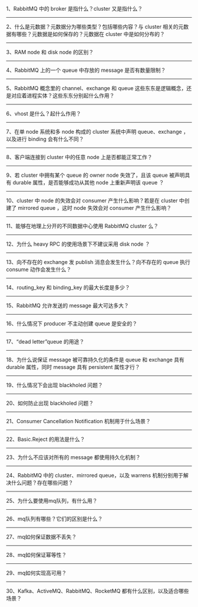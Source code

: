 1、RabbitMQ 中的 broker 是指什么？cluster 又是指什么？ 

---

2、什么是元数据？元数据分为哪些类型？包括哪些内容？与 cluster 相关的元数据有哪些？元数据是如何保存的？元数据在 cluster 中是如何分布的？ 

---

3、RAM node 和 disk node 的区别？ 

---

4、RabbitMQ 上的一个 queue 中存放的 message 是否有数量限制？ 

---

5、RabbitMQ 概念里的 channel、exchange 和 queue 这些东东是逻辑概念，还是对应着进程实体？这些东东分别起什么作用？ 

---

6、vhost 是什么？起什么作用？  

---

7、在单 node 系统和多 node 构成的 cluster 系统中声明 queue、exchange ，以及进行 binding 会有什么不同？  

---

8、客户端连接到 cluster 中的任意 node 上是否都能正常工作？ 

---

9、若 cluster 中拥有某个 queue 的 owner node 失效了，且该 queue 被声明具有 durable 属性，是否能够成功从其他 node 上重新声明该 queue ？ 

---

10、cluster 中 node 的失效会对 consumer 产生什么影响？若是在 cluster 中创建了 mirrored queue ，这时 node 失效会对 consumer 产生什么影响？ 

---

11、能够在地理上分开的不同数据中心使用 RabbitMQ cluster 么？ 

---

12、为什么 heavy RPC 的使用场景下不建议采用 disk node ？ 

---

13、向不存在的 exchange 发 publish 消息会发生什么？向不存在的 queue 执行 consume 动作会发生什么？ 

---

14、routing_key 和 binding_key 的最大长度是多少？ 

---

15、RabbitMQ 允许发送的 message 最大可达多大？ 

---

16、什么情况下 producer 不主动创建 queue 是安全的？ 

---

17、“dead letter”queue 的用途？ 

---

18、为什么说保证 message 被可靠持久化的条件是 queue 和 exchange 具有 durable 属性，同时 message 具有 persistent 属性才行？ 

---

19、什么情况下会出现 blackholed 问题？ 

---

20、如何防止出现 blackholed 问题？ 

---

21、Consumer Cancellation Notification 机制用于什么场景？ 

---

22、Basic.Reject 的用法是什么？ 

---

23、为什么不应该对所有的 message 都使用持久化机制？ 

---

24、RabbitMQ 中的 cluster、mirrored queue，以及 warrens 机制分别用于解决什么问题？存在哪些问题？ 

---

25、为什么要使用mq队列，有什么用？

---

26、mq队列有哪些？它们的区别是什么？

---

27、mq如何保证数据不丢失？

---

28、mq如何保证幂等性？

---

29、mq如何实现高可用？

---

30、Kafka、ActiveMQ、RabbitMQ、RocketMQ 都有什么区别，以及适合哪些场景？